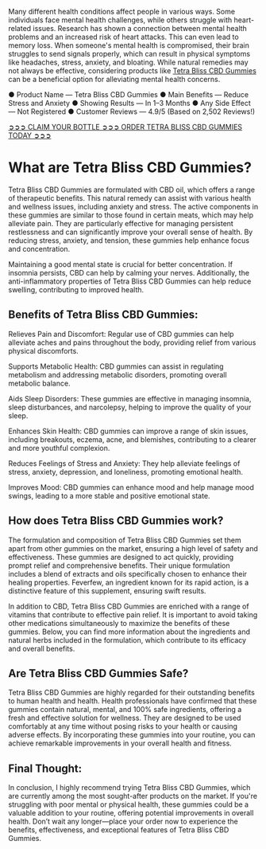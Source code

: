 Many different health conditions affect people in various ways. Some individuals face mental health challenges, while others struggle with heart-related issues. Research has shown a connection between mental health problems and an increased risk of heart attacks. This can even lead to memory loss. When someone's mental health is compromised, their brain struggles to send signals properly, which can result in physical symptoms like headaches, stress, anxiety, and bloating. While natural remedies may not always be effective, considering products like [Tetra Bliss CBD Gummies](https://www.facebook.com/tetrablisscbdgummies/) can be a beneficial option for alleviating mental health concerns.

● Product Name — Tetra Bliss CBD Gummies
● Main Benefits — Reduce Stress and Anxiety
● Showing Results — In 1–3 Months
● Any Side Effect — Not Registered
● Customer Reviews — 4.9/5 (Based on 2,502 Reviews!)‍

‍[➲➲➲ CLAIM YOUR BOTTLE ➲➲➲ ORDER TETRA BLISS CBD GUMMIES TODAY ➲➲➲](https://farmscbdoil.com/tetrabliss-cbd-gummies/)

# What are Tetra Bliss CBD Gummies?

Tetra Bliss CBD Gummies are formulated with CBD oil, which offers a range of therapeutic benefits. This natural remedy can assist with various health and wellness issues, including anxiety and stress. The active components in these gummies are similar to those found in certain meats, which may help alleviate pain. They are particularly effective for managing persistent restlessness and can significantly improve your overall sense of health. By reducing stress, anxiety, and tension, these gummies help enhance focus and concentration.

Maintaining a good mental state is crucial for better concentration. If insomnia persists, CBD can help by calming your nerves. Additionally, the anti-inflammatory properties of Tetra Bliss CBD Gummies can help reduce swelling, contributing to improved health.

## Benefits of Tetra Bliss CBD Gummies:

Relieves Pain and Discomfort: Regular use of CBD gummies can help alleviate aches and pains throughout the body, providing relief from various physical discomforts.

Supports Metabolic Health: CBD gummies can assist in regulating metabolism and addressing metabolic disorders, promoting overall metabolic balance.

Aids Sleep Disorders: These gummies are effective in managing insomnia, sleep disturbances, and narcolepsy, helping to improve the quality of your sleep.

Enhances Skin Health: CBD gummies can improve a range of skin issues, including breakouts, eczema, acne, and blemishes, contributing to a clearer and more youthful complexion.

Reduces Feelings of Stress and Anxiety: They help alleviate feelings of stress, anxiety, depression, and loneliness, promoting emotional health.

Improves Mood: CBD gummies can enhance mood and help manage mood swings, leading to a more stable and positive emotional state.

## How does Tetra Bliss CBD Gummies work?

The formulation and composition of Tetra Bliss CBD Gummies set them apart from other gummies on the market, ensuring a high level of safety and effectiveness. These gummies are designed to act quickly, providing prompt relief and comprehensive benefits. Their unique formulation includes a blend of extracts and oils specifically chosen to enhance their healing properties. Feverfew, an ingredient known for its rapid action, is a distinctive feature of this supplement, ensuring swift results.

In addition to CBD, Tetra Bliss CBD Gummies are enriched with a range of vitamins that contribute to effective pain relief. It is important to avoid taking other medications simultaneously to maximize the benefits of these gummies. Below, you can find more information about the ingredients and natural herbs included in the formulation, which contribute to its efficacy and overall benefits.

## Are Tetra Bliss CBD Gummies Safe?

Tetra Bliss CBD Gummies are highly regarded for their outstanding benefits to human health and health. Health professionals have confirmed that these gummies contain natural, mental, and 100% safe ingredients, offering a fresh and effective solution for wellness. They are designed to be used comfortably at any time without posing risks to your health or causing adverse effects. By incorporating these gummies into your routine, you can achieve remarkable improvements in your overall health and fitness.

## Final Thought:

In conclusion, I highly recommend trying Tetra Bliss CBD Gummies, which are currently among the most sought-after products on the market. If you're struggling with poor mental or physical health, these gummies could be a valuable addition to your routine, offering potential improvements in overall health. Don’t wait any longer—place your order now to experience the benefits, effectiveness, and exceptional features of Tetra Bliss CBD Gummies.
